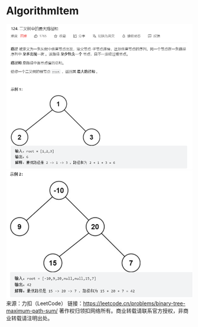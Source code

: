 # AlgorithmItem
![img.png](img.png)
![img_1.png](img_1.png)
来源：力扣（LeetCode）
链接：https://leetcode.cn/problems/binary-tree-maximum-path-sum/
著作权归领扣网络所有。商业转载请联系官方授权，非商业转载请注明出处。
